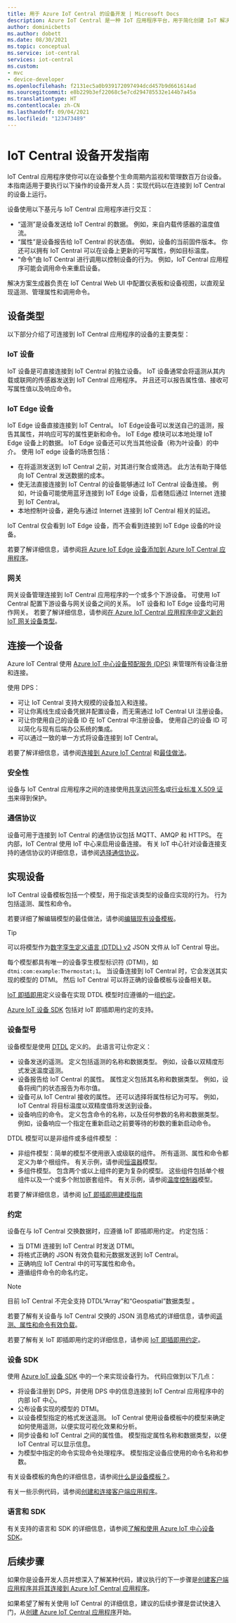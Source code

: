 ```yaml
---
title: 用于 Azure IoT Central 的设备开发 | Microsoft Docs
description: Azure IoT Central 是一种 IoT 应用程序平台，用于简化创建 IoT 解决方案。 本文概述了如何开发设备以连接到 IoT Central 应用程序。 设备使用遥测发送流式处理数据和属性以报告设备状态。 IoT Central 可以在设备上使用可写属性和调用命令来设置设备状态。
author: dominicbetts
ms.author: dobett
ms.date: 08/30/2021
ms.topic: conceptual
ms.service: iot-central
services: iot-central
ms.custom:
- mvc
- device-developer
ms.openlocfilehash: f2131ec5a0b939172097494dcd457b9d661614ad
ms.sourcegitcommit: e8b229b3ef22068c5e7cd294785532e144b7a45a
ms.translationtype: HT
ms.contentlocale: zh-CN
ms.lasthandoff: 09/04/2021
ms.locfileid: "123473489"
---
```

# <a name="iot-central-device-development-guide"></a>IoT Central 设备开发指南

IoT Central 应用程序使你可以在设备整个生命周期内监视和管理数百万台设备。 本指南适用于要执行以下操作的设备开发人员：实现代码以在连接到 IoT Central 的设备上运行。

设备使用以下基元与 IoT Central 应用程序进行交互：

- “遥测”是设备发送给 IoT Central 的数据。 例如，来自内载传感器的温度值流。
- “属性”是设备报告给 IoT Central 的状态值。 例如，设备的当前固件版本。 你还可以拥有 IoT Central 可以在设备上更新的可写属性，例如目标温度。
- “命令”由 IoT Central 进行调用以控制设备的行为。 例如，IoT Central 应用程序可能会调用命令来重启设备。

解决方案生成器负责在 IoT Central Web UI 中配置仪表板和设备视图，以直观呈现遥测、管理属性和调用命令。

## <a name="types-of-device"></a>设备类型

以下部分介绍了可连接到 IoT Central 应用程序的设备的主要类型：

### <a name="iot-device"></a>IoT 设备

IoT 设备是可直接连接到 IoT Central 的独立设备。 IoT 设备通常会将遥测从其内载或联网的传感器发送到 IoT Central 应用程序。 并且还可以报告属性值、接收可写属性值以及响应命令。

### <a name="iot-edge-device"></a>IoT Edge 设备

IoT Edge 设备直接连接到 IoT Central。 IoT Edge设备可以发送自己的遥测，报告其属性，并响应可写的属性更新和命令。 IoT Edge 模块可以本地处理 IoT Edge 设备上的数据。 IoT Edge 设备还可以充当其他设备（称为叶设备）的中介。 使用 IoT edge 设备的场景包括：

- 在将遥测发送到 IoT Central 之前，对其进行聚合或筛选。 此方法有助于降低向 IoT Central 发送数据的成本。
- 使无法直接连接到 IoT Central 的设备能够通过 IoT Central 设备连接。 例如，叶设备可能使用蓝牙连接到 IoT Edge 设备，后者随后通过 Internet 连接到 IoT Central。
- 本地控制叶设备，避免与通过 Internet 连接到 IoT Central 相关的延迟。

IoT Central 仅会看到 IoT Edge 设备，而不会看到连接到 IoT Edge 设备的叶设备。

若要了解详细信息，请参阅[将 Azure IoT Edge 设备添加到 Azure IoT Central 应用程序](./tutorial-add-edge-as-leaf-device.md)。

### <a name="gateways"></a>网关

网关设备管理连接到 IoT Central 应用程序的一个或多个下游设备。 可使用 IoT Central 配置下游设备与网关设备之间的关系。 IoT 设备和 IoT Edge 设备均可用作网关。 若要了解详细信息，请参阅[在 Azure IoT Central 应用程序中定义新的 IoT 网关设备类型](./tutorial-define-gateway-device-type.md)。

## <a name="connect-a-device"></a>连接一个设备

Azure IoT Central 使用 [Azure IoT 中心设备预配服务 (DPS)](../../iot-dps/about-iot-dps.md) 来管理所有设备注册和连接。

使用 DPS：

- 可让 IoT Central 支持大规模的设备加入和连接。
- 可让你离线生成设备凭据并配置设备，而无需通过 IoT Central UI 注册设备。
- 可让你使用自己的设备 ID 在 IoT Central 中注册设备。 使用自己的设备 ID 可以简化与现有后端办公系统的集成。
- 可以通过一致的单一方式将设备连接到 IoT Central。

若要了解详细信息，请参阅[连接到 Azure IoT Central](./concepts-get-connected.md) 和[最佳做法](concepts-best-practices.md)。

### <a name="security"></a>安全性

设备与 IoT Central 应用程序之间的连接使用[共享访问签名](./concepts-get-connected.md#sas-group-enrollment)或[行业标准 X.509 证书](./concepts-get-connected.md#x509-group-enrollment)来得到保护。

### <a name="communication-protocols"></a>通信协议

设备可用于连接到 IoT Central 的通信协议包括 MQTT、AMQP 和 HTTPS。 在内部，IoT Central 使用 IoT 中心来启用设备连接。 有关 IoT 中心针对设备连接支持的通信协议的详细信息，请参阅[选择通信协议](../../iot-hub/iot-hub-devguide-protocols.md)。

## <a name="implement-the-device"></a>实现设备

IoT Central 设备模板包括一个模型，用于指定该类型的设备应实现的行为。 行为包括遥测、属性和命令。

若要详细了解编辑模型的最佳做法，请参阅[编辑现有设备模板](howto-edit-device-template.md)。

> [!TIP]
> 可以将模型作为[数字孪生定义语言 (DTDL) v2](https://github.com/Azure/opendigitaltwins-dtdl) JSON 文件从 IoT Central 导出。

每个模型都具有唯一的设备孪生模型标识符 (DTMI)，如 `dtmi:com:example:Thermostat;1`。 当设备连接到 IoT Central 时，它会发送其实现的模型的 DTMI。 然后 IoT Central 可以将正确的设备模板与设备相关联。

[IoT 即插即用](../../iot-develop/overview-iot-plug-and-play.md)定义设备在实现 DTDL 模型时应遵循的一组[约定](../../iot-develop/concepts-convention.md)。

[Azure IoT 设备 SDK](#languages-and-sdks) 包括对 IoT 即插即用约定的支持。

### <a name="device-model"></a>设备型号

设备模型是使用 [DTDL](https://github.com/Azure/opendigitaltwins-dtdl) 定义的。 此语言可让你定义：

- 设备发送的遥测。 定义包括遥测的名称和数据类型。 例如，设备以双精度形式发送温度遥测。
- 设备报告给 IoT Central 的属性。 属性定义包括其名称和数据类型。 例如，设备将阀门的状态报告为布尔值。
- 设备可从 IoT Central 接收的属性。 还可以选择将属性标记为可写。 例如，IoT Central 将目标温度以双精度值将发送到设备。
- 设备响应的命令。 定义包含命令的名称，以及任何参数的名称和数据类型。 例如，设备响应一个指定在重新启动之前要等待的秒数的重新启动命令。

DTDL 模型可以是非组件或多组件模型 ：

- 非组件模型：简单的模型不使用嵌入或级联的组件。 所有遥测、属性和命令都定义为单个根组件。 有关示例，请参阅[恒温器](https://github.com/Azure/opendigitaltwins-dtdl/blob/master/DTDL/v2/samples/Thermostat.json)模型。
- 多组件模型。 包含两个或以上组件的更为复杂的模型。 这些组件包括单个根组件以及一个或多个附加嵌套组件。 有关示例，请参阅[温度控制器](https://github.com/Azure/opendigitaltwins-dtdl/blob/master/DTDL/v2/samples/TemperatureController.json)模型。

若要了解详细信息，请参阅 [IoT 即插即用建模指南](../../iot-develop/concepts-modeling-guide.md)

### <a name="conventions"></a>约定

设备在与 IoT Central 交换数据时，应遵循 IoT 即插即用约定。 约定包括：

- 当 DTMI 连接到 IoT Central 时发送 DTMI。
- 将格式正确的 JSON 有效负载和元数据发送到 IoT Central。
- 正确响应 IoT Central 中的可写属性和命令。
- 遵循组件命令的命名约定。

> [!NOTE]
> 目前 IoT Central 不完全支持 DTDL“Array”和“Geospatial”数据类型 。

若要了解有关设备与 IoT Central 交换的 JSON 消息格式的详细信息，请参阅[遥测、属性和命令有效负载](concepts-telemetry-properties-commands.md)。

若要了解有关 IoT 即插即用约定的详细信息，请参阅 [IoT 即插即用约定](../../iot-develop/concepts-convention.md)。

### <a name="device-sdks"></a>设备 SDK

使用 [Azure IoT 设备 SDK](../../iot-hub/iot-hub-devguide-sdks.md#azure-iot-hub-device-sdks) 中的一个来实现设备行为。 代码应做到以下几点：

- 将设备注册到 DPS，并使用 DPS 中的信息连接到 IoT Central 应用程序中的内部 IoT 中心。
- 公布设备实现的模型的 DTMI。
- 以设备模型指定的格式发送遥测。 IoT Central 使用设备模板中的模型来确定如何使用遥测，以便实现可视化效果和分析。
- 同步设备和 IoT Central 之间的属性值。 模型指定属性名称和数据类型，以便 IoT Central 可以显示信息。
- 为模型中指定的命令实现命令处理程序。 模型指定设备应使用的命令名称和参数。

有关设备模板的角色的详细信息，请参阅[什么是设备模板？](./concepts-device-templates.md)。

有关一些示例代码，请参阅[创建和连接客户端应用程序](./tutorial-connect-device.md)。

### <a name="languages-and-sdks"></a>语言和 SDK

有关支持的语言和 SDK 的详细信息，请参阅[了解和使用 Azure IoT 中心设备 SDK](../../iot-hub/iot-hub-devguide-sdks.md#azure-iot-hub-device-sdks)。

## <a name="next-steps"></a>后续步骤

如果你是设备开发人员并想深入了解某种代码，建议执行的下一步骤是[创建客户端应用程序并将其连接到 Azure IoT Central 应用程序](./tutorial-connect-device.md)。

如果希望了解有关使用 IoT Central 的详细信息，建议的后续步骤是尝试快速入门，从[创建 Azure IoT Central 应用程序](./quick-deploy-iot-central.md)开始。
